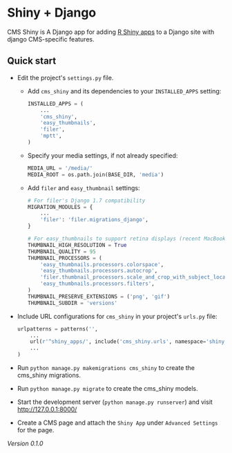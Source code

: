 # Shiny + Django

CMS Shiny is A Django app for adding [R Shiny apps](http://shiny.rstudio.com) to a Django site with django CMS-specific features.

<!-- Detailed documentation is in the "docs" directory. -->

## Quick start

- Edit the project's `settings.py` file.

    - Add `cms_shiny` and its dependencies to your `INSTALLED_APPS` setting:

        ```python
        INSTALLED_APPS = (
            ...
            'cms_shiny',
            'easy_thumbnails',
            'filer',
            'mptt',
        )
        ```

    - Specify your media settings, if not already specified:

        ```python
        MEDIA_URL = '/media/'
        MEDIA_ROOT = os.path.join(BASE_DIR, 'media')
        ```

    - Add `filer` and `easy_thumbnail` settings: 

        ```python
        # For filer's Django 1.7 compatibility
        MIGRATION_MODULES = {
            ...
            'filer': 'filer.migrations_django',
        }

        # For easy_thumbnails to support retina displays (recent MacBooks, iOS)
        THUMBNAIL_HIGH_RESOLUTION = True
        THUMBNAIL_QUALITY = 95
        THUMBNAIL_PROCESSORS = (
            'easy_thumbnails.processors.colorspace',
            'easy_thumbnails.processors.autocrop',
            'filer.thumbnail_processors.scale_and_crop_with_subject_location',
            'easy_thumbnails.processors.filters',
        )
        THUMBNAIL_PRESERVE_EXTENSIONS = ('png', 'gif')
        THUMBNAIL_SUBDIR = 'versions'
        ```

- Include URL configurations for `cms_shiny` in your project's `urls.py` file:

    ```python
    urlpatterns = patterns('',
        ...
        url(r'^shiny_apps/', include('cms_shiny.urls', namespace='shiny_apps')),
        ...
    )
    ```

- Run `python manage.py makemigrations cms_shiny` to create the cms_shiny migrations.

- Run `python manage.py migrate` to create the cms_shiny models.

- Start the development server (`python manage.py runserver`) and visit http://127.0.0.1:8000/

- Create a CMS page and attach the `Shiny App` under `Advanced Settings` for the page.

*Version 0.1.0*
